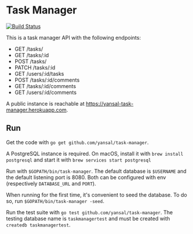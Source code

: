 # Task Manager

[![Build Status](https://travis-ci.org/yansal/task-manager.svg?branch=master)](https://travis-ci.org/yansal/task-manager)

This is a task manager API with the following endpoints:

* GET /tasks/
* GET /tasks/:id
* POST /tasks/
* PATCH /tasks/:id
* GET /users/:id/tasks
* POST /tasks/:id/comments
* GET /tasks/:id/comments
* GET /users/:id/comments

A public instance is reachable at https://yansal-task-manager.herokuapp.com.

## Run

Get the code with `go get github.com/yansal/task-manager`.

A PostgreSQL instance is required. On macOS, install it with `brew install postgresql` and start it with `brew services start postgresql`

Run with `$GOPATH/bin/task-manager`. The default database is `$USERNAME` and the default listening port is 8080. Both can be configured with env (respectively `DATABASE_URL` and `PORT`).

When running for the first time, it's convenient to seed the database. To do so, run `$GOPATH/bin/task-manager -seed`.

Run the test suite with `go test github.com/yansal/task-manager`. The testing database name is `taskmanagertest` and must be created with `createdb taskmanagertest`.
